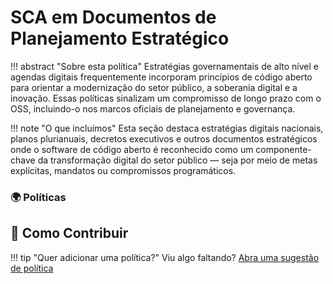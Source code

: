 # SCA em Documentos de Planejamento Estratégico

!!! abstract "Sobre esta política"
      Estratégias governamentais de alto nível e agendas digitais frequentemente incorporam princípios de código aberto para orientar a modernização do setor público, a soberania digital e a inovação. Essas políticas sinalizam um compromisso de longo prazo com o OSS, incluindo-o nos marcos oficiais de planejamento e governança.
  
!!! note "O que incluímos"
      Esta seção destaca estratégias digitais nacionais, planos plurianuais, decretos executivos e outros documentos estratégicos onde o software de código aberto é reconhecido como um componente-chave da transformação digital do setor público — seja por meio de metas explícitas, mandatos ou compromissos programáticos.

### 🌍  Políticas

## 🤝 Como Contribuir
  
!!! tip "Quer adicionar uma política?"
      Viu algo faltando? [Abra uma sugestão de política](https://github.com/EL-BID/OSS_policies/issues/new?assignees=&labels=contribution&template=policy-suggestion.yml&title=Sugestão%3A+%5BNome+da+Política%5D)